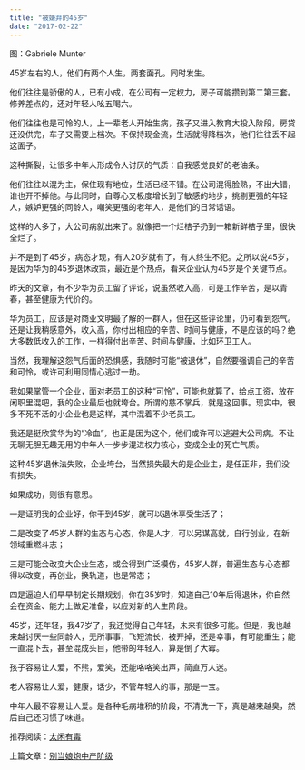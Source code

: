 ```yaml
---
title: "被嫌弃的45岁"
date: "2017-02-22"
---
```


图：Gabriele Munter

45岁左右的人，他们有两个人生，两套面孔。同时发生。

他们往往是骄傲的人，已有小成，在公司有一定权力，房子可能攒到第二第三套。修养差点的，还对年轻人吆五喝六。

他们往往也是可怜的人，上一辈老人开始生病，孩子又进入教育大投入阶段，房贷还没供完，车子又需要上档次。不保持现金流，生活就得降档次，他们往往丢不起这面子。

这种撕裂，让很多中年人形成令人讨厌的气质：自我感觉良好的老油条。

他们往往以混为主，保住现有地位，生活已经不错。在公司混得脸熟，不出大错，谁也开不掉他。与此同时，自尊心又极度增长到了敏感的地步，挑剔更强的年轻人，嫉妒更强的同龄人，嘲笑更强的老年人，是他们的日常话语。

这样的人多了，大公司病就出来了。就像把一个烂桔子扔到一箱新鲜桔子里，很快全烂了。

并不是到了45岁，病态才现，有人20岁就有了，有人终生不犯。之所以说45岁，是因为华为的45岁退休政策，最近是个热点，看来企业认为45岁是个关键节点。  

昨天的文章，有不少华为员工留了评论，说虽然收入高，可是工作辛苦，是以青春，甚至健康为代价的。

华为员工，应该是对商业文明最了解的一群人，但在这些评论里，仍可看到怨气。还是让我稍感意外，收入高，你付出相应的辛苦、时间与健康，不是应该的吗？绝大多数低收入的工作，一样得付出辛苦、时间与健康，比如环卫工人。

当然，我理解这怨气后面的恐惧感，我随时可能“被退休”，自然要强调自己的辛苦和可怜，或许可利用同情心逃过一劫。

我如果掌管一个企业，面对老员工的这种“可怜”，可能也就算了，给点工资，放在闲职里混吧，我的企业最后也就垮台。所谓的慈不掌兵，就是这回事。现实中，很多不死不活的小企业也是这样，其中混着不少老员工。

我还是挺欣赏华为的“冷血”，也正是因为这个，他们或许可以逃避大公司病。不让无聊无胆无趣无用的中年人一步步混进权力核心，变成企业的死亡气质。

这种45岁退休法失败，企业垮台，当然损失最大的是企业主，是任正非，我们没有损失。

如果成功，则很有意思。

一是证明我的企业好，你干到45岁，就可以退休享受生活了；

二是改变了45岁人群的生态与心态，你是人才，可以另谋高就，自行创业，在新领域重燃斗志；

三是可能会改变大企业生态，或会得到广泛模仿，45岁人群，普遍生态与心态都得以改变，再创业，换轨道，也是常态；

四是逼迫人们早早制定长期规划，你在35岁时，知道自己10年后得退休，你自然会在资金、能力上做足准备，以应对新的人生阶段。

45岁，还年轻，我47岁了，我还觉得自己年轻，未来有很多可能。但是，我也越来越讨厌一些同龄人，无所事事，飞短流长，被开掉，还是幸事，有可能重生；能一直混下去，甚至混成头目，他带的年轻人，算是倒了大霉。

孩子容易让人爱，不熊，爱笑，还能咯咯笑出声，简直万人迷。

老人容易让人爱，健康，话少，不管年轻人的事，那是一宝。

中年人最不容易让人爱。是各种毛病堆积的阶段，不清洗一下，真是越来越臭，然后自己还习惯了味道。

推荐阅读：[太闲有毒](http://mp.weixin.qq.com/s?__biz=MjM5NDU0Mjk2MQ==&mid=2651622745&idx=1&sn=291039f4071d85ead2de04621737077a&chksm=bd7e09478a098051fb798815e9c21d8072deaffc3eed8e8dd091c2db3627236d0dc3b6dec089&scene=21#wechat_redirect)

上篇文章：[别当娘炮中产阶级](http://mp.weixin.qq.com/s?__biz=MjM5NDU0Mjk2MQ==&mid=2651622777&idx=1&sn=ffc39e3ee30c0ebb2aa9d6c6dc944528&chksm=bd7e09678a098071dfc645e23b841286527f9d79dea65f899c703a9bd41f35a2bc42e1cfe9c1&scene=21#wechat_redirect)
